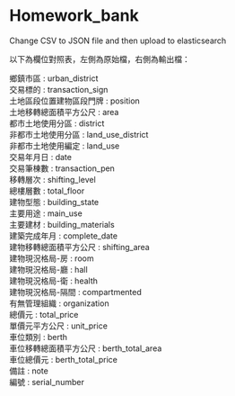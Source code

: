 # Homework_bank
Change CSV to JSON file and then upload to elasticsearch

以下為欄位對照表，左側為原始檔，右側為輸出檔：

鄉鎮市區 : urban_district  
交易標的 : transaction_sign  
土地區段位置建物區段門牌 : position  
土地移轉總面積平方公尺 : area  
都市土地使用分區 : district  
非都市土地使用分區 : land_use_district  
非都市土地使用編定 : land_use  
交易年月日 : date  
交易筆棟數 : transaction_pen  
移轉層次 : shifting_level  
總樓層數 : total_floor  
建物型態 : building_state  
主要用途 : main_use  
主要建材 : building_materials  
建築完成年月 : complete_date  
建物移轉總面積平方公尺 : shifting_area  
建物現況格局-房 : room  
建物現況格局-廳 : hall  
建物現況格局-衛 : health  
建物現況格局-隔間 : compartmented  
有無管理組織 : organization  
總價元 : total_price  
單價元平方公尺 : unit_price  
車位類別 : berth  
車位移轉總面積平方公尺 : berth_total_area  
車位總價元 : berth_total_price  
備註 : note  
編號 : serial_number  
